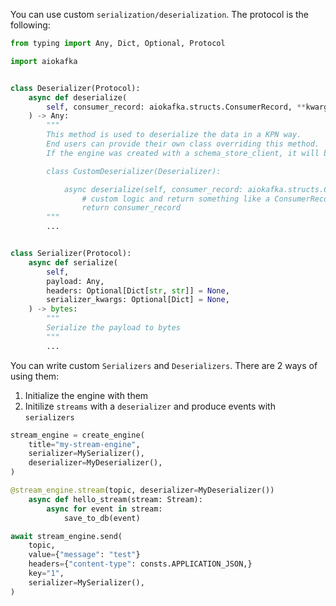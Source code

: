 You can use custom `serialization/deserialization`. The protocol is the following:

```python
from typing import Any, Dict, Optional, Protocol

import aiokafka


class Deserializer(Protocol):
    async def deserialize(
        self, consumer_record: aiokafka.structs.ConsumerRecord, **kwargs
    ) -> Any:
        """
        This method is used to deserialize the data in a KPN way.
        End users can provide their own class overriding this method.
        If the engine was created with a schema_store_client, it will be available.

        class CustomDeserializer(Deserializer):

            async deserialize(self, consumer_record: aiokafka.structs.ConsumerRecord):
                # custom logic and return something like a ConsumerRecord
                return consumer_record
        """
        ...


class Serializer(Protocol):
    async def serialize(
        self,
        payload: Any,
        headers: Optional[Dict[str, str]] = None,
        serializer_kwargs: Optional[Dict] = None,
    ) -> bytes:
        """
        Serialize the payload to bytes
        """
        ...

```

You can write custom `Serializers` and `Deserializers`. There are 2 ways of using them:

1. Initialize the engine with them
2. Initilize `streams` with a `deserializer` and produce events with `serializers`

```python
stream_engine = create_engine(
    title="my-stream-engine",
    serializer=MySerializer(),
    deserializer=MyDeserializer(),
)
```


```python
@stream_engine.stream(topic, deserializer=MyDeserializer())
    async def hello_stream(stream: Stream):
        async for event in stream:
            save_to_db(event)
```

```python
await stream_engine.send(
    topic,
    value={"message": "test"}
    headers={"content-type": consts.APPLICATION_JSON,}
    key="1",
    serializer=MySerializer(),
)
```
